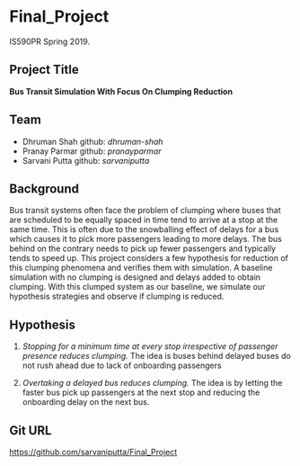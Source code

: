 # Final_Project
IS590PR Spring 2019.

## Project Title
**Bus Transit Simulation With Focus On Clumping Reduction**

## Team
- Dhruman Shah github: *dhruman-shah*
- Pranay Parmar github: *pranayparmar*
- Sarvani Putta github: *sarvaniputta*

## Background
Bus transit systems often face the problem of clumping where buses that are scheduled to be equally spaced in time tend to arrive at a stop at the same time.
This is often due to the snowballing effect of delays for a bus which causes it to pick more passengers leading to more delays. The bus behind on the contrary needs to pick up
fewer passengers and typically tends to speed up. This project considers a few hypothesis for reduction of this clumping phenomena and verifies them with simulation. A baseline
simulation with no clumping is designed and delays added to obtain clumping. With this clumped system as our baseline, we simulate our hypothesis strategies and observe if clumping
is reduced.

## Hypothesis
1) *Stopping for a minimum time at every stop irrespective of passenger presence reduces clumping.* The idea is buses behind delayed buses do not rush ahead due to lack of onboarding passengers

2) *Overtaking a delayed bus reduces clumping.* The idea is by letting the faster bus pick up passengers at the next stop and reducing the onboarding delay on the next bus.

## Git URL
https://github.com/sarvaniputta/Final_Project


